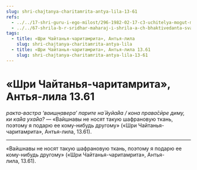 ```yaml
---
slug: shri-chajtanya-charitamrita-antya-lila-13-61
refs:
  - ../../17-shri-guru-i-ego-milost/296-1982-02-17-c3-uchitelya-mogut-menyat-formu-traditsii-no-sohranyayut-ee-duh.md
  - ../../67-shrila-b-r-sridhar-maharaj-i-shrila-a-ch-bhaktivedanta-svami-prabhupada/1078-1983-11-08-b2-muzhestvo-i-propoved-sarasvati-thakura-i-bhaktivedanty-svami-prabhupady.md
tags:
  - title: «Шри Чайтанья-чаритамрита», Антья-лила
    slug: shri-chajtanya-charitamrita-antya-lila
  - title: «Шри Чайтанья-чаритамрита», Антья-лила 13.61
    slug: shri-chajtanya-charitamrita-antya-lila-13-61
---
```


# «Шри Чайтанья-чаритамрита», Антья-лила 13.61

*ракта-вастра ‘ваиш̣н̣авера’ парите на̄ йуйа̄йа / кона права̄сӣре диму, ки ка̄йа уха̄йа?* — «Вайшнавы не носят такую шафрановую ткань, поэтому я подарю ее кому-нибудь другому» («Шри Чайтанья-чаритамрита», Антья-лила, 13.61).

---

«Вайшнавы не носят такую шафрановую ткань, поэтому я подарю ее кому-нибудь другому» («Шри Чайтанья-чаритамрита», Антья-лила, 13.61).
